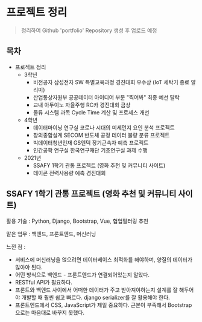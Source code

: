 



# 프로젝트 정리

> 정리하여 Github 'portfolio' Repository 생성 후 업로드 예정

## 목차

- 프로젝트 정리
  - 3학년
    - 비전공자 삼성전자 SW 특별교육과정 경진대회 우수상 (IoT 세탁기 종료 알리미)
    - 산업통상자원부 공공데이터 아이디어 부문 "찍어봐" 최종 예선 탈락
    - 교내 아두이노 자율주행 RC카 경진대회 금상
    - 물류 시스템 과목 Cycle Time 계산 및 프로세스 개선
  - 4학년
    - 데이터마이닝 연구실 코로나 시대의 미세먼지 요인 분석 프로젝트
    - 창의종합설계 SECOM 반도체 공정 데이터 불량 분류 프로젝트
    - 빅데이터청년인재 GS엔텍 장기근속자 예측 프로젝트
    - 인간공학 연구실 한국연구재단 기초연구실 과제 수행
  - 2021년
    - SSAFY 1학기 관통 프로젝트 (영화 추천 및 커뮤니티 사이트)
    - 데이콘 전력사용량 예측 경진대회







## SSAFY 1학기 관통 프로젝트 (영화 추천 및 커뮤니티 사이트)

활용 기술 : Python, Django, Bootstrap, Vue, 협업필터링 추천

맡은 업무 : 백엔드, 프론트엔드, 머신러닝



느낀 점 : 

- 서비스에 머신러닝을 얹으려면 데이터베이스 최적화를 해야하며, 양질의 데이터가 많아야 된다.
- 어떤 방식으로 백엔드 - 프론트엔드가 연결되어있는지 알았다.
- RESTful API가 필요하다.
- 프론트와 백엔드 사이에서 어떠한 데이터가 주고 받아져야하는지 설계를 잘 해두어야 개발할 때 훨씬 쉽고 빠르다. django serializer를 잘 활용해야 한다.
- 프론트엔드에서 CSS, JavaScript가 제일 중요하다. 근본이 부족해서 Bootstrap으로는 마음대로 바꾸지 못했다.



